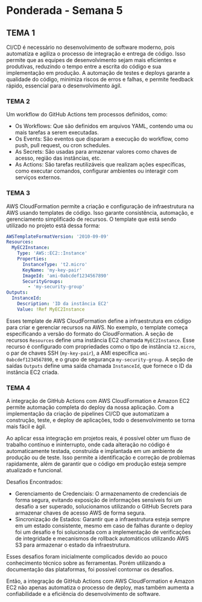 # Ponderada - Semana 5
## TEMA 1

CI/CD é necessário no desenvolvimento de software moderno, pois automatiza e agiliza o processo de integração e entrega de código. Isso permite que as equipes de desenvolvimento sejam mais eficientes e produtivas, reduzindo o tempo entre a escrita do código e sua implementação em produção. A automação de testes e deploys garante a qualidade do código, minimiza riscos de erros e falhas, e permite feedback rápido, essencial para o desenvolvimento ágil.

### TEMA 2

Um workflow do GitHub Actions tem processos definidos, como:

- Os Workflows: Que são definidos em arquivos YAML, contendo uma ou mais tarefas a serem executadas.
- Os Events: São eventos que disparam a execução do workflow, como push, pull request, ou cron schedules.
- As Secrets: São usadas para armazenar valores como chaves de acesso, região das instâncias, etc.
- As Actions: São tarefas reutilizáveis que realizam ações específicas, como executar comandos, configurar ambientes ou interagir com serviços externos.

### TEMA 3

AWS CloudFormation permite a criação e configuração de infraestrutura na AWS usando templates de código. Isso garante consistência, automação, e gerenciamento simplificado de recursos. O template que está sendo utilizado no projeto está dessa forma:

```yaml
AWSTemplateFormatVersion: '2010-09-09'
Resources:
  MyEC2Instance:
    Type: 'AWS::EC2::Instance'
    Properties:
      InstanceType: 't2.micro'
      KeyName: 'my-key-pair'
      ImageId: 'ami-0abcdef1234567890'
      SecurityGroups:
        - 'my-security-group'
Outputs:
  InstanceId:
    Description: 'ID da instância EC2'
    Value: !Ref MyEC2Instance

```

Esses template de AWS CloudFormation define a infraestrutura em código para criar e gerenciar recursos na AWS. No exemplo, o template começa especificando a versão do formato do CloudFormation. A seção de recursos `Resources` define uma instância EC2 chamada `MyEC2Instance`. Esse recurso é configurado com propriedades como o tipo de instância `t2.micro`, o par de chaves SSH (`my-key-pair`), a AMI específica `ami-0abcdef1234567890`, e o grupo de segurança `my-security-group`. A seção de saídas `Outputs` define uma saída chamada `InstanceId`, que fornece o ID da instância EC2 criada.

### TEMA 4

A integração de GitHub Actions com AWS CloudFormation e Amazon EC2 permite automação completa do deploy da nossa aplicação. Com a implementação da criação de pipelines CI/CD que automatizam a construção, teste, e deploy de aplicações, todo o desenvolvimento se torna mais fácil e ágil.

Ao aplicar essa integração em projetos reais, é possível obter um fluxo de trabalho contínuo e ininterrupto, onde cada alteração no código é automaticamente testada, construída e implantada em um ambiente de produção ou de teste. Isso permite a identificação e correção de problemas rapidamente, além de garantir que o código em produção esteja sempre atualizado e funcional.

Desafios Encontrados:
- Gerenciamento de Credenciais: O armazenamento de credenciais de forma segura, evitando exposição de informações sensíveis foi um desafio a ser superado, solucionamos utilizando o GitHub Secrets para armazenar chaves de acesso AWS de forma segura.
- Sincronização de Estados: Garantir que a infraestrutura esteja sempre em um estado consistente, mesmo em caso de falhas durante o deploy foi um desafio e foi solucionada com a implementação de verificações de integridade e mecanismos de rollback automáticos utilizando AWS S3 para armazenar o estado da infraestrutura.

Esses desafios foram inicialmente complicados devido ao pouco conhecimento técnico sobre as ferramentas. Porém utilizando a documentação das plataformas, foi possível contornar os desafios.

Então, a integração de GitHub Actions com AWS CloudFormation e Amazon EC2 não apenas automatiza o processo de deploy, mas também aumenta a confiabilidade e a eficiência do desenvolvimento de software.